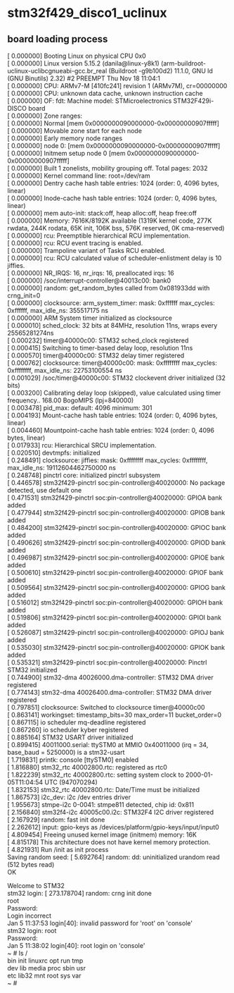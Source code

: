 # stm32f429_disco1_uclinux


## board loading process

[    0.000000] Booting Linux on physical CPU 0x0<br />
[    0.000000] Linux version 5.15.2 (danila@linux-y8k1) (arm-buildroot-uclinux-uclibcgnueabi-gcc.br_real (Buildroot -g9b100d2) 11.1.0, GNU ld (GNU Binutils) 2.32) #2 PREEMPT Thu Nov 18 11:04:1<br />
[    0.000000] CPU: ARMv7-M [410fc241] revision 1 (ARMv7M), cr=00000000<br />
[    0.000000] CPU: unknown data cache, unknown instruction cache<br />
[    0.000000] OF: fdt: Machine model: STMicroelectronics STM32F429i-DISCO board<br />
[    0.000000] Zone ranges:<br />
[    0.000000]   Normal   [mem 0x0000000090000000-0x00000000907fffff]<br />
[    0.000000] Movable zone start for each node<br />
[    0.000000] Early memory node ranges<br />
[    0.000000]   node   0: [mem 0x0000000090000000-0x00000000907fffff]<br />
[    0.000000] Initmem setup node 0 [mem 0x0000000090000000-0x00000000907fffff]<br />
[    0.000000] Built 1 zonelists, mobility grouping off.  Total pages: 2032<br />
[    0.000000] Kernel command line: root=/dev/ram<br />
[    0.000000] Dentry cache hash table entries: 1024 (order: 0, 4096 bytes, linear)<br />
[    0.000000] Inode-cache hash table entries: 1024 (order: 0, 4096 bytes, linear)<br />
[    0.000000] mem auto-init: stack:off, heap alloc:off, heap free:off<br />
[    0.000000] Memory: 7616K/8192K available (1319K kernel code, 277K rwdata, 244K rodata, 65K init, 106K bss, 576K reserved, 0K cma-reserved)<br />
[    0.000000] rcu: Preemptible hierarchical RCU implementation.<br />
[    0.000000] rcu:     RCU event tracing is enabled.<br />
[    0.000000]  Trampoline variant of Tasks RCU enabled.<br />
[    0.000000] rcu: RCU calculated value of scheduler-enlistment delay is 10 jiffies.<br />
[    0.000000] NR_IRQS: 16, nr_irqs: 16, preallocated irqs: 16<br />
[    0.000000] /soc/interrupt-controller@40013c00: bank0<br />
[    0.000000] random: get_random_bytes called from 0x081933dd with crng_init=0<br />
[    0.000000] clocksource: arm_system_timer: mask: 0xffffff max_cycles: 0xffffff, max_idle_ns: 355517175 ns<br />
[    0.000000] ARM System timer initialized as clocksource<br />
[    0.000010] sched_clock: 32 bits at 84MHz, resolution 11ns, wraps every 25565281274ns<br />
[    0.000232] timer@40000c00: STM32 sched_clock registered<br />
[    0.000415] Switching to timer-based delay loop, resolution 11ns<br />
[    0.000570] timer@40000c00: STM32 delay timer registered<br />
[    0.000762] clocksource: timer@40000c00: mask: 0xffffffff max_cycles: 0xffffffff, max_idle_ns: 22753100554 ns<br />
[    0.001029] /soc/timer@40000c00: STM32 clockevent driver initialized (32 bits)<br />
[    0.003200] Calibrating delay loop (skipped), value calculated using timer frequency.. 168.00 BogoMIPS (lpj=840000)<br />
[    0.003478] pid_max: default: 4096 minimum: 301<br />
[    0.004193] Mount-cache hash table entries: 1024 (order: 0, 4096 bytes, linear)<br />
[    0.004460] Mountpoint-cache hash table entries: 1024 (order: 0, 4096 bytes, linear)<br />
[    0.017933] rcu: Hierarchical SRCU implementation.<br />
[    0.020510] devtmpfs: initialized<br />
[    0.248491] clocksource: jiffies: mask: 0xffffffff max_cycles: 0xffffffff, max_idle_ns: 19112604462750000 ns<br />
[    0.248748] pinctrl core: initialized pinctrl subsystem<br />
[    0.446578] stm32f429-pinctrl soc:pin-controller@40020000: No package detected, use default one<br />
[    0.471531] stm32f429-pinctrl soc:pin-controller@40020000: GPIOA bank added<br />
[    0.477944] stm32f429-pinctrl soc:pin-controller@40020000: GPIOB bank added<br />
[    0.484200] stm32f429-pinctrl soc:pin-controller@40020000: GPIOC bank added<br />
[    0.490626] stm32f429-pinctrl soc:pin-controller@40020000: GPIOD bank added<br />
[    0.496987] stm32f429-pinctrl soc:pin-controller@40020000: GPIOE bank added<br />
[    0.500610] stm32f429-pinctrl soc:pin-controller@40020000: GPIOF bank added<br />
[    0.509564] stm32f429-pinctrl soc:pin-controller@40020000: GPIOG bank added<br />
[    0.516012] stm32f429-pinctrl soc:pin-controller@40020000: GPIOH bank added<br />
[    0.519806] stm32f429-pinctrl soc:pin-controller@40020000: GPIOI bank added<br />
[    0.526087] stm32f429-pinctrl soc:pin-controller@40020000: GPIOJ bank added<br />
[    0.535030] stm32f429-pinctrl soc:pin-controller@40020000: GPIOK bank added<br />
[    0.535321] stm32f429-pinctrl soc:pin-controller@40020000: Pinctrl STM32 initialized<br />
[    0.744900] stm32-dma 40026000.dma-controller: STM32 DMA driver registered<br />
[    0.774143] stm32-dma 40026400.dma-controller: STM32 DMA driver registered<br />
[    0.797851] clocksource: Switched to clocksource timer@40000c00<br />
[    0.863141] workingset: timestamp_bits=30 max_order=11 bucket_order=0<br />
[    0.867115] io scheduler mq-deadline registered<br />
[    0.867260] io scheduler kyber registered<br />
[    0.885164] STM32 USART driver initialized<br />
[    0.899415] 40011000.serial: ttySTM0 at MMIO 0x40011000 (irq = 34, base_baud = 5250000) is a stm32-usart<br />
[    1.719831] printk: console [ttySTM0] enabled<br />
[    1.816880] stm32_rtc 40002800.rtc: registered as rtc0<br />
[    1.822239] stm32_rtc 40002800.rtc: setting system clock to 2000-01-05T11:04:54 UTC (947070294)<br />
[    1.832153] stm32_rtc 40002800.rtc: Date/Time must be initialized<br />
[    1.867573] i2c_dev: i2c /dev entries driver<br />
[    1.955673] stmpe-i2c 0-0041: stmpe811 detected, chip id: 0x811<br />
[    2.156840] stm32f4-i2c 40005c00.i2c: STM32F4 I2C driver registered<br />
[    2.167929] random: fast init done<br />
[    2.262612] input: gpio-keys as /devices/platform/gpio-keys/input/input0<br />
[    4.809454] Freeing unused kernel image (initmem) memory: 16K<br />
[    4.815178] This architecture does not have kernel memory protection.<br />
[    4.821931] Run /init as init process<br />
Saving random seed: [    5.692764] random: dd: uninitialized urandom read (512 bytes read)<br />
OK<br />

Welcome to STM32<br />
stm32 login: [  273.178704] random: crng init done<br />
root<br />
Password:<br />
Login incorrect<br />
Jan  5 11:37:53 login[40]: invalid password for 'root' on 'console'<br />
stm32 login: root<br />
Password:<br />
Jan  5 11:38:02 login[40]: root login on 'console'<br />
~ # ls /<br />
bin      init     linuxrc  opt      run      tmp<br />
dev      lib      media    proc     sbin     usr<br />
etc      lib32    mnt      root     sys      var<br />
~ #<br />